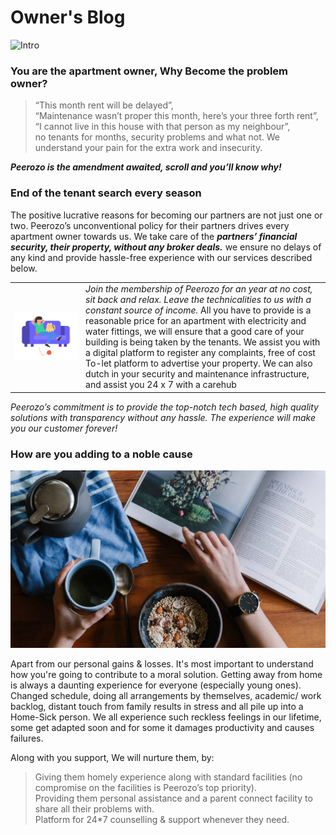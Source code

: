 # Owner's Blog

![Intro](https://images.pexels.com/photos/3184418/pexels-photo-3184418.jpeg?auto=compress&cs=tinysrgb&h=750&w=1260)

### You are the apartment owner, Why Become the problem owner?
> “This month rent will be delayed”,<br/>
> “Maintenance wasn’t proper this month, here’s your three forth rent”,<br/>
> “I cannot live in this house with that person as my neighbour”,<br/>
> no tenants for months, security problems and what not. We understand your pain for the extra work and insecurity.<br/>

***Peerozo is the amendment awaited, scroll and you’ll know why!***

### End of the tenant search every season
The positive lucrative reasons for becoming our partners are not just one or two. Peerozo’s unconventional policy for their partners drives every apartment owner towards us. We take care of the ***partners’ financial security, their property, without any broker deals.*** we ensure no delays of any kind and provide hassle-free experience with our services described below.


| | |
|:------:|:------|
|<img src = "https://raw.githubusercontent.com/peerozo/assets/master/Blogs/Images/Image%20-%2002.png" width="1200" />  |  *Join the membership of Peerozo for an year at no cost, sit back and relax. Leave the technicalities to us with a constant source of income.* All you have to provide is a reasonable price for an apartment with electricity and water fittings, we will ensure that a good care of your building is being taken by the tenants. We assist you with a digital platform to register any complaints, free of cost To-let platform to advertise your property. We can also dutch in your security and maintenance infrastructure, and assist you 24 x 7 with a carehub|


*Peerozo’s commitment is to provide the top-notch tech based, high quality solutions with transparency without any hassle. The experience will make you our customer forever!*

### How are you adding to a noble cause

<img src = "https://raw.githubusercontent.com/peerozo/assets/master/Blogs/Images/Image%20-%2001.jpg" width="900"/>

Apart from our personal gains & losses. It's most important to understand how you're going to contribute to a moral solution. Getting away from home is always a daunting experience for everyone (especially young ones). Changed schedule,  doing all arrangements by themselves, academic/ work backlog, distant touch from family results in stress and all pile up into a Home-Sick person. We all experience such reckless feelings in our lifetime, some get adapted soon and for some it damages productivity and causes failures.

Along with you support, We will nurture them, by:
> Giving them homely experience along with standard facilities (no compromise on the facilities is Peerozo’s top priority).<br/>
> Providing them personal assistance and a parent connect facility to share all their problems with. <br/>
> Platform for 24*7 counselling  & support whenever they need.<br/>

